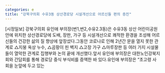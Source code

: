 ```yaml
---
categories: e
title: "강북구의회 수유3동 상산경로당 시설개선으로 어르신들 편의 증진"
---
```

[시정일보] 강북구의회 유인애 부의장(번1,번2,수유2.3동)은 수유3동 상산 어린이공원 안에 위치한 상산경로당에 도배, 장판, 가구 등 시설개선으로 쾌적한 환경을 조성해 어르신들의 건강한 삶의 질 향상에 앞장섰다.그동안 코로나로 인해 2년간 문을 열지 못한 관계로 △지붕 옥상 누수, △곰팡이 핀 벽지 △고장 가구 △마루장판 등 여러 가지 시설물들이 열악한 관계로 집행부와 논의 끝에 개선했다.앞서 유인애 부의장은 대한노인강북지회와 간담회를 통해 경로당 중식 부식비를 증액한 바 있다.유인애 부의장은 “초고령 사회을 눈앞에 두고 있는